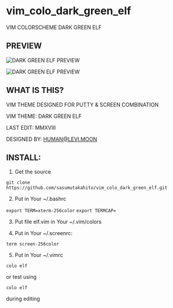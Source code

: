# vim_colo_dark_green_elf

VIM COLORSCHEME DARK GREEN ELF

## PREVIEW

![DARK GREEN ELF PREVIEW](https://sasumutakahito.github.io/vim_colo_dark_green_elf/dark_green_elf.gif)

![DARK GREEN ELF PREVIEW](https://sasumutakahito.github.io/vim_colo_dark_green_elf/dark_green_elf_002.gif)

## WHAT IS THIS?

VIM THEME DESIGNED FOR PUTTY & SCREEN COMBINATION



VIM THEME:   DARK GREEN ELF

LAST EDIT:   MMXVIII

DESIGNED BY: HUMAN@LEVI.MOON

## INSTALL:

1) Get the source

`git clone https://github.com/sasumutakahito/vim_colo_dark_green_elf.git`

2) Put in Your ~/.bashrc

`export TERM=xterm-256color`
`export TERMCAP=`

3) Put file elf.vim in Your ~/.vim/colors

4) Put in Your ~/.screenrc:

`term screen-256color`

5) Put in Your ~/.vimrc 

`colo elf`

   or test using

`colo elf`

   during editing

